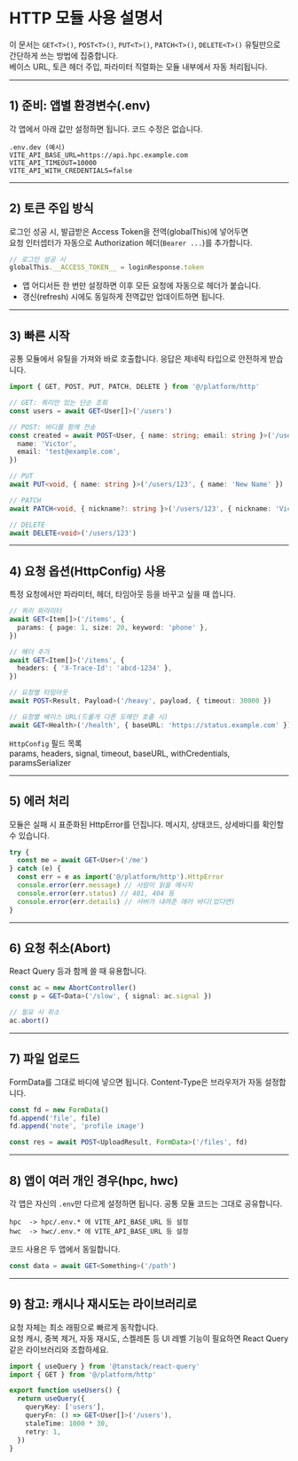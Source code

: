 # HTTP 모듈 사용 설명서

이 문서는 `GET<T>()`, `POST<T>()`, `PUT<T>()`, `PATCH<T>()`, `DELETE<T>()` 유틸만으로 간단하게 쓰는 방법에 집중합니다.  
베이스 URL, 토큰 헤더 주입, 파라미터 직렬화는 모듈 내부에서 자동 처리됩니다.

---

## 1) 준비: 앱별 환경변수(.env)

각 앱에서 아래 값만 설정하면 됩니다. 코드 수정은 없습니다.

```
.env.dev (예시)
VITE_API_BASE_URL=https://api.hpc.example.com
VITE_API_TIMEOUT=10000
VITE_API_WITH_CREDENTIALS=false

```

---

## 2) 토큰 주입 방식

로그인 성공 시, 발급받은 Access Token을 전역(globalThis)에 넣어두면  
요청 인터셉터가 자동으로 Authorization 헤더(`Bearer ...`)를 추가합니다.

```ts
// 로그인 성공 시
globalThis.__ACCESS_TOKEN__ = loginResponse.token
```

- 앱 어디서든 한 번만 설정하면 이후 모든 요청에 자동으로 헤더가 붙습니다.
- 갱신(refresh) 시에도 동일하게 전역값만 업데이트하면 됩니다.

---

## 3) 빠른 시작

공통 모듈에서 유틸을 가져와 바로 호출합니다. 응답은 제네릭 타입으로 안전하게 받습니다.

```ts
import { GET, POST, PUT, PATCH, DELETE } from '@/platform/http'

// GET: 쿼리만 있는 단순 조회
const users = await GET<User[]>('/users')

// POST: 바디를 함께 전송
const created = await POST<User, { name: string; email: string }>('/users', {
  name: 'Victor',
  email: 'test@example.com',
})

// PUT
await PUT<void, { name: string }>('/users/123', { name: 'New Name' })

// PATCH
await PATCH<void, { nickname?: string }>('/users/123', { nickname: 'Vic' })

// DELETE
await DELETE<void>('/users/123')
```

---

## 4) 요청 옵션(HttpConfig) 사용

특정 요청에서만 파라미터, 헤더, 타임아웃 등을 바꾸고 싶을 때 씁니다.

```ts
// 쿼리 파라미터
await GET<Item[]>('/items', {
  params: { page: 1, size: 20, keyword: 'phone' },
})

// 헤더 추가
await GET<Item[]>('/items', {
  headers: { 'X-Trace-Id': 'abcd-1234' },
})

// 요청별 타임아웃
await POST<Result, Payload>('/heavy', payload, { timeout: 30000 })

// 요청별 베이스 URL(드물게 다른 도메인 호출 시)
await GET<Health>('/health', { baseURL: 'https://status.example.com' })
```

`HttpConfig` 필드 목록  
params, headers, signal, timeout, baseURL, withCredentials, paramsSerializer

---

## 5) 에러 처리

모듈은 실패 시 표준화된 HttpError를 던집니다. 메시지, 상태코드, 상세바디를 확인할 수 있습니다.

```ts
try {
  const me = await GET<User>('/me')
} catch (e) {
  const err = e as import('@/platform/http').HttpError
  console.error(err.message) // 사람이 읽을 메시지
  console.error(err.status) // 401, 404 등
  console.error(err.details) // 서버가 내려준 에러 바디(있다면)
}
```

---

## 6) 요청 취소(Abort)

React Query 등과 함께 쓸 때 유용합니다.

```ts
const ac = new AbortController()
const p = GET<Data>('/slow', { signal: ac.signal })

// 필요 시 취소
ac.abort()
```

---

## 7) 파일 업로드

FormData를 그대로 바디에 넣으면 됩니다. Content-Type은 브라우저가 자동 설정합니다.

```ts
const fd = new FormData()
fd.append('file', file)
fd.append('note', 'profile image')

const res = await POST<UploadResult, FormData>('/files', fd)
```

---

## 8) 앱이 여러 개인 경우(hpc, hwc)

각 앱은 자신의 `.env`만 다르게 설정하면 됩니다. 공통 모듈 코드는 그대로 공유합니다.

```
hpc  -> hpc/.env.* 에 VITE_API_BASE_URL 등 설정
hwc  -> hwc/.env.* 에 VITE_API_BASE_URL 등 설정
```

코드 사용은 두 앱에서 동일합니다.

```ts
const data = await GET<Something>('/path')
```

---

## 9) 참고: 캐시나 재시도는 라이브러리로

요청 자체는 최소 래핑으로 빠르게 동작합니다.  
요청 캐시, 중복 제거, 자동 재시도, 스켈레톤 등 UI 레벨 기능이 필요하면 React Query 같은 라이브러리와 조합하세요.

```ts
import { useQuery } from '@tanstack/react-query'
import { GET } from '@/platform/http'

export function useUsers() {
  return useQuery({
    queryKey: ['users'],
    queryFn: () => GET<User[]>('/users'),
    staleTime: 1000 * 30,
    retry: 1,
  })
}
```
